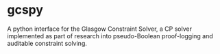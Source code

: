 # gcspy
A python interface for the Glasgow Constraint Solver, a CP solver implemented as part of research into pseudo-Boolean proof-logging and auditable constraint solving.
